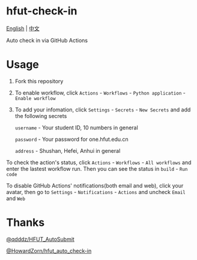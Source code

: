 # hfut-check-in

[English](README.md) | [中文](README_zh.md)

Auto check in via GitHub Actions

# Usage

1. Fork this repository

2. To enable workflow, click `Actions` - `Workflows` - `Python application` - `Enable workflow`

3. To add your infomation, click `Settings` - `Secrets` - `New Secrets` and add the following secrets

   `username` - Your student ID, 10 numbers in general

   `password` - Your password for one.hfut.edu.cn

   `address` - Shushan, Hefei, Anhui in general

To check the action's status, click `Actions` - `Workflows` - `All workflows` and enter the lastest workflow run. Then you can see the status in `build` - `Run code`

To disable GitHub Actions' notifications(both email and web), click your avatar, then go to `Settings` - `Notifications` - `Actions` and uncheck `Email` and `Web`

# Thanks

[@qdddz/HFUT_AutoSubmit](https://github.com/qdddz/HFUT_AutoSubmit)

[@HowardZorn/hfut_auto_check-in](https://github.com/HowardZorn/hfut_auto_check-in)
